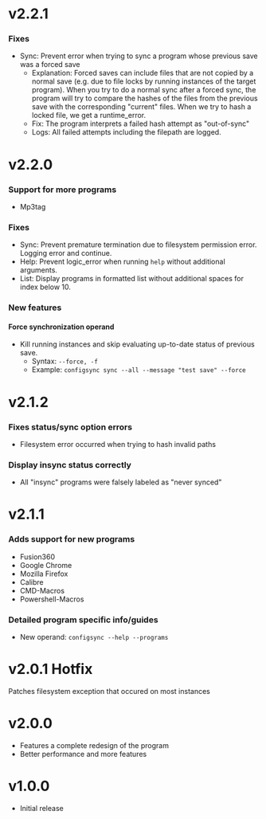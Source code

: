 # v2.2.1
### Fixes
- Sync: Prevent error when trying to sync a program whose previous save was a forced save
    - Explanation: Forced saves can include files that are not copied by a normal save (e.g. due to file locks by running instances of the target program). When you try to do a normal sync after a forced sync, the program will try to compare the hashes of the files from the previous save with the corresponding "current" files. When we try to hash a locked file, we get a runtime_error.
    - Fix: The program interprets a failed hash attempt as "out-of-sync"
    - Logs: All failed attempts including the filepath are logged.
# v2.2.0
### Support for more programs
- Mp3tag
### Fixes
- Sync: Prevent premature termination due to filesystem permission error. Logging error and continue.
- Help: Prevent logic_error when running `help` without additional arguments.
- List: Display programs in formatted list without additional spaces for index below 10.
### New features
#### Force synchronization operand
- Kill running instances and skip evaluating up-to-date status of previous save.
    - Syntax: `--force, -f`
    - Example: `configsync sync --all --message "test save" --force`

# v2.1.2
### Fixes status/sync option errors
- Filesystem error occurred when trying to hash invalid paths
### Display insync status correctly
- All "insync" programs were falsely labeled as "never synced"

# v2.1.1
### Adds support for new programs
- Fusion360
- Google Chrome
- Mozilla Firefox
- Calibre
- CMD-Macros
- Powershell-Macros
### Detailed program specific info/guides
- New operand: `configsync --help --programs`

# v2.0.1 Hotfix
Patches filesystem exception that occured on most instances

# v2.0.0
- Features a complete redesign of the program
- Better performance and more features

# v1.0.0
- Initial release